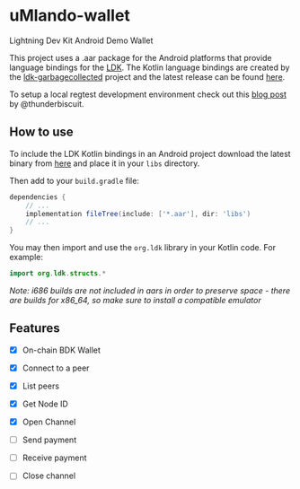 # uMlando-wallet
Lightning Dev Kit Android Demo Wallet 

This project uses a .aar package for the Android platforms that provide language bindings for the [LDK](https://lightningdevkit.org/). The Kotlin 
language bindings are created by the [ldk-garbagecollected](https://github.com/lightningdevkit/ldk-garbagecollected) project and the latest release can be found
[here](https://github.com/lightningdevkit/ldk-garbagecollected/releases).

To setup a local regtest development environment check out this [blog post](https://thunderbiscuit.com/posts/regtest-galore/) by @thunderbiscuit.

## How to use
To include the LDK Kotlin bindings in an Android project download the latest binary from [here](https://github.com/lightningdevkit/ldk-garbagecollected/releases)
and place it in your `libs` directory.

Then add to your `build.gradle` file:
```groovy
dependencies {
    // ...
    implementation fileTree(include: ['*.aar'], dir: 'libs')
    // ...
}
```

You may then import and use the `org.ldk` library in your Kotlin code. For example:
```kotlin 
import org.ldk.structs.*
```

_Note: i686 builds are not included in aars in order to preserve space - there are builds for x86_64, so make sure to install a compatible emulator_

## Features
* [x] On-chain BDK Wallet
* [x] Connect to a peer
* [x] List peers
* [x] Get Node ID
* [x] Open Channel
* [ ] Send payment
* [ ] Receive payment 
* [ ] Close channel


